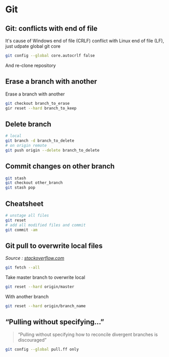 # Git

## Git: conflicts with end of file

It's cause of Windows end of file (CRLF) conflict with Linux end of file  (LF), just udpate global git core

```bash
git config --global core.autocrlf false
```

And re-clone repository

## Erase a branch with another

Erase a branch with another

```bash
git checkout branch_to_erase
gir reset --hard branch_to_keep
```

## Delete branch

```bash
# local
git branch -d branch_to_delete
# on origin remote
git push origin --delete branch_to_delete
```

## Commit changes on other branch

```bash
git stash
git checkout other_branch
git stash pop
```

## Cheatsheet

```bash
# unstage all files
git reset
# add all modified files and commit
git commit -am
```

## Git pull to overwrite local files

*Source : [stackoverflow.com](https://stackoverflow.com/questions/1125968/how-do-i-force-git-pull-to-overwrite-local-files)*

```bash
git fetch --all
```

Take master branch to overwrite local

```bash
git reset --hard origin/master
```

With another branch

```bash
git reset --hard origin/branch_name
```

## “Pulling without specifying...”

> “Pulling without specifying how to reconcile divergent branches is discouraged”

```bash
git config --global pull.ff only
```
